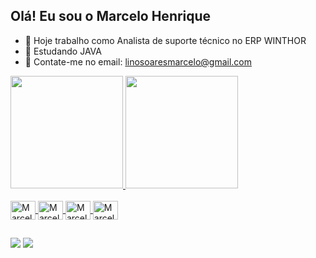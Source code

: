 ## Olá! Eu sou o Marcelo Henrique 

- 🔭 Hoje trabalho como Analista de suporte técnico no ERP WINTHOR
- 🌱 Estudando JAVA
- 💬 Contate-me no email: linosoaresmarcelo@gmail.com

<div>
<a href ="https://beacons.ai/marceloohsl">
<img = height="180cm" src="https://github-readme-stats.vercel.app/api?username=marceloohsl&show_icons=true&theme=dracula&include_all_comits=true&count_private=true"\>
<img = height="180cm" src="https://github-readme-stats.vercel.app/api/top-langs/?username=marceloohsl&layout=compact&langs_count=16&theme=dark"\>
</div>

<div style="display: inline_block"><br>
<img align="center" alt="Marcelo-JAVA" height="30" width="40" src="https://cdn.jsdelivr.net/gh/devicons/devicon/icons/java/java-original.svg"/>
<img align="center" alt="Marcelo-ANGULAR" height="30" width="40" src="https://cdn.jsdelivr.net/gh/devicons/devicon/icons/angular/angular-original.svg"/>
<img align="center" alt="Marcelo-HTML5" height="30" width="40" src="https://cdn.jsdelivr.net/gh/devicons/devicon/icons/html5/html5-original-wordmark.svg"/>
<img align="center" alt="Marcelo-CSS3" height="30" width="40" src="https://cdn.jsdelivr.net/gh/devicons/devicon/icons/css3/css3-original-wordmark.svg"/>

</div>

##

<div>
  <a href="https://www.instagram.com/marceloohsl/" target="_blanck"><img src="https://img.shields.io/badge/Instagram-E4405F?style=for-the-badge&logo=instagram&logoColor=white"></a>
  <a href="https://www.linkedin.com/in/marcelo-henrique-soares-lino-9710b51b2/" target="_blanck"><img src="https://img.shields.io/badge/LinkedIn-0077B5?style=for-the-badge&logo=linkedin&logoColor=white"></a>
</div>

